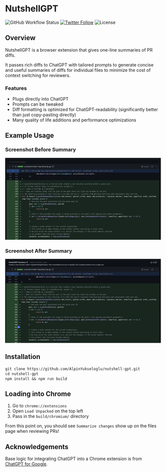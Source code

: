 # NutshellGPT

![GitHub Workflow Status](https://img.shields.io/github/actions/workflow/status/AlpinYukseloglu/nutshell-gpt/pre-release-build.yml)
[![Twitter Follow](https://img.shields.io/twitter/follow/0xalpo?style=social)](https://twitter.com/0xalpo)
![License](https://img.shields.io/github/license/AlpinYukseloglu/nutshell-gpt)

## Overview
NutshellGPT is a browser extension that gives one-line summaries of PR diffs.

It passes rich diffs to ChatGPT with tailored prompts to generate concise and useful summaries of diffs for individual files to minimize the cost of context switching for reviewers.

### Features
- Plugs directly into ChatGPT
- Prompts can be tweaked
- Diff formatting is optimized for ChatGPT-readability (significantly better than just copy-pasting directly)
- Many quality of life additions and performance optimizations
## Example Usage
### Screenshot Before Summary

![Screenshot](screenshots/extension-before-summary.png?raw=true)

### Screenshot After Summary

![Screenshot](screenshots/extension-after-summary.png?raw=true)

## Installation
```
git clone https://github.com/AlpinYukseloglu/nutshell-gpt.git
cd nutshell-gpt
npm install && npm run build
```

## Loading into Chrome
1. Go to `chrome://extensions`
2. Open `Load Unpacked` on the top left
3. Pass in the `build/chromium/` directory

From this point on, you should see `Summarize changes` show up on the files page when reviewing PRs!

## Acknowledgements
Base logic for integrating ChatGPT into a Chrome extension is from [ChatGPT for Google](https://github.com/wong2/chatgpt-google-extension).
